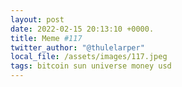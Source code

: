 ```yaml
---
layout: post
date: 2022-02-15 20:13:10 +0000.
title: Meme #117
twitter_author: "@thulelarper"
local_file: /assets/images/117.jpeg
tags: bitcoin sun universe money usd
---
```

